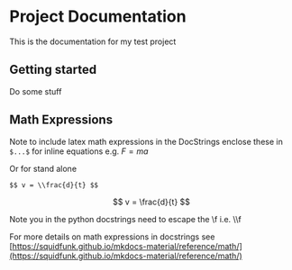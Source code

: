 # Project Documentation
This is the documentation for my test project

## Getting started
Do some stuff

## Math Expressions

Note to include latex math expressions in the DocStrings enclose these in `$...$` for inline equations e.g. $F=ma$

Or for stand alone

`
$$
v = \\frac{d}{t}
$$
`

$$
v = \frac{d}{t}
$$

Note you in the python docstrings need to escape the \f i.e. \\\f

For more details on math expressions in docstrings see [https://squidfunk.github.io/mkdocs-material/reference/math/](https://squidfunk.github.io/mkdocs-material/reference/math/)

